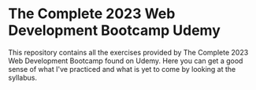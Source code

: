 # The Complete 2023 Web Development Bootcamp Udemy

This repository contains all the exercises provided by The Complete 2023 Web Development Bootcamp found on Udemy. Here you can get a good sense of what I've practiced and what is yet to come by looking at the syllabus.